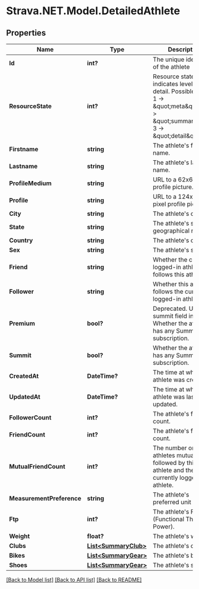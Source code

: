 # Strava.NET.Model.DetailedAthlete
## Properties

Name | Type | Description | Notes
------------ | ------------- | ------------- | -------------
**Id** | **int?** | The unique identifier of the athlete | [optional] 
**ResourceState** | **int?** | Resource state, indicates level of detail. Possible values: 1 -&gt; \&quot;meta\&quot;, 2 -&gt; \&quot;summary\&quot;, 3 -&gt; \&quot;detail\&quot; | [optional] 
**Firstname** | **string** | The athlete&#39;s first name. | [optional] 
**Lastname** | **string** | The athlete&#39;s last name. | [optional] 
**ProfileMedium** | **string** | URL to a 62x62 pixel profile picture. | [optional] 
**Profile** | **string** | URL to a 124x124 pixel profile picture. | [optional] 
**City** | **string** | The athlete&#39;s city. | [optional] 
**State** | **string** | The athlete&#39;s state or geographical region. | [optional] 
**Country** | **string** | The athlete&#39;s country. | [optional] 
**Sex** | **string** | The athlete&#39;s sex. | [optional] 
**Friend** | **string** | Whether the currently logged-in athlete follows this athlete. | [optional] 
**Follower** | **string** | Whether this athlete follows the currently logged-in athlete. | [optional] 
**Premium** | **bool?** | Deprecated.  Use summit field instead. Whether the athlete has any Summit subscription. | [optional] 
**Summit** | **bool?** | Whether the athlete has any Summit subscription. | [optional] 
**CreatedAt** | **DateTime?** | The time at which the athlete was created. | [optional] 
**UpdatedAt** | **DateTime?** | The time at which the athlete was last updated. | [optional] 
**FollowerCount** | **int?** | The athlete&#39;s follower count. | [optional] 
**FriendCount** | **int?** | The athlete&#39;s friend count. | [optional] 
**MutualFriendCount** | **int?** | The number or athletes mutually followed by this athlete and the currently logged-in athlete. | [optional] 
**MeasurementPreference** | **string** | The athlete&#39;s preferred unit system. | [optional] 
**Ftp** | **int?** | The athlete&#39;s FTP (Functional Threshold Power). | [optional] 
**Weight** | **float?** | The athlete&#39;s weight. | [optional] 
**Clubs** | [**List&lt;SummaryClub&gt;**](SummaryClub.md) | The athlete&#39;s clubs. | [optional] 
**Bikes** | [**List&lt;SummaryGear&gt;**](SummaryGear.md) | The athlete&#39;s bikes. | [optional] 
**Shoes** | [**List&lt;SummaryGear&gt;**](SummaryGear.md) | The athlete&#39;s shoes. | [optional] 

[[Back to Model list]](../README.md#documentation-for-models) [[Back to API list]](../README.md#documentation-for-api-endpoints) [[Back to README]](../README.md)

